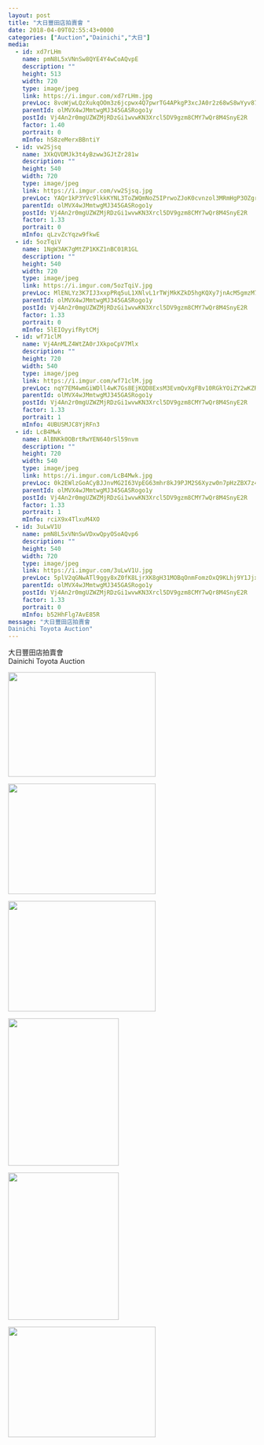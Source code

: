 ```yaml
---
layout: post
title: "大日豐田店拍賣會 " 
date: 2018-04-09T02:55:43+0000 
categories: ["Auction","Dainichi","大日"] 
media:
  - id: xd7rLHm
    name: pmN8L5xVNnSw8QYE4Y4wCoAQvpE
    description: ""   
    height: 513
    width: 720
    type: image/jpeg
    link: https://i.imgur.com/xd7rLHm.jpg
    prevLoc: 8voWjwLQzXukqOOm3z6jcpwx4Q7pwrTG4APkgP3xcJA0r2z68wS8wYyv878xI8w9k6GpV1uZgG0KDzO4hz10x7JAwMCwqlyRx0ykHxXZ7zp5wrCPRQxWokOATKomwXBQzkuDXXw7ZO9PHMR2Bj4l4kiKMW9pQ6NjugvRqlmm0KFWnrpKN55PuJY79NJ7mqiqNPRyky1ocp7ZkB7EYRhgjpvJ4L4lT82ZXn5KJjF7o2lB9JvKTOB630L65jSlWoVYgyXp
    parentId: olMVX4wJMmtwgMJ345GASRogo1y
    postId: Vj4An2r0mgUZWZMjRDzGi1wvwKN3Xrcl5DV9gzm8CMY7wQr8M4SnyE2R
    factor: 1.40
    portrait: 0
    mInfo: hS8zeMerxBBntiY
  - id: vw2Sjsq
    name: 3XkQVDMJk3t4yBzww3GJtZr281w
    description: ""   
    height: 540
    width: 720
    type: image/jpeg
    link: https://i.imgur.com/vw2Sjsq.jpg
    prevLoc: YAQr1kP3YVc9lkkKYNL3ToZWQmNoZ5IPrwoZJoK0cvnzol3MRmHgP3OZgrgLTPGA5G1j0BIWMK87JpOgtBvz7rBlG5hKYBp2jkn4ULDzwoJnvmH90xn39AGDU2AOKvx84XUNp7qrl7OZf9mxRmARpBUY47l0LXMQc4pXY4VLv9s7RR1qvw4NH74PDrrwyohj9XnJWzWqfQLv3nnNOzfKP48v5pL9iAMgkwzAnAtWyxg79NPEcnr88nVLQpf4kR4og8Amu1O
    parentId: olMVX4wJMmtwgMJ345GASRogo1y
    postId: Vj4An2r0mgUZWZMjRDzGi1wvwKN3Xrcl5DV9gzm8CMY7wQr8M4SnyE2R
    factor: 1.33
    portrait: 0
    mInfo: qLzvZcYqzw9fkwE
  - id: 5ozTqiV
    name: 1NgW3AK7gMtZP1KKZ1nBC01R1GL
    description: ""   
    height: 540
    width: 720
    type: image/jpeg
    link: https://i.imgur.com/5ozTqiV.jpg
    prevLoc: MlENLYz3K7IJ3xxpPRq5uL1XNlvL1rTWjMkKZkD5hgKQXy7jnAcM5gmzM7MDcg2V42oNx8u7PEjyZK9Di5KVnEnERytzqPPEwLwpiM1jWz6yALc2ykK55KR1cjY9GQPrBmuREGDYMPrVUJVNNv6xV8SzrRklJlQNFKQPYKkgmlFEDDBQzmoLCBk6RAAW44imVZ4L90w2CYGmpDNw7ns92LnkPO7kFyqE1kqkZrSBm69KMXQgiyY3PpWwYXsPp0PJXw68TRB
    parentId: olMVX4wJMmtwgMJ345GASRogo1y
    postId: Vj4An2r0mgUZWZMjRDzGi1wvwKN3Xrcl5DV9gzm8CMY7wQr8M4SnyE2R
    factor: 1.33
    portrait: 0
    mInfo: 5lEIOyyifRytCMj
  - id: wf71clM
    name: Vj4AnMLZ4WtZA0rJXkpoCpV7Mlx
    description: ""   
    height: 720
    width: 540
    type: image/jpeg
    link: https://i.imgur.com/wf71clM.jpg
    prevLoc: nqY7EM4wmGiWDll4wK7Gs8EjKQD8ExsM3EvmQvXgFBv10RGkYOiZY2wKZRZguonpPQWA3yClWJjwO26vt49jBvDOvlF6Vrr0Rn43FGvnMJ0xzPcERpWZw7lAuKMP6zymK4s6Y1QB8mmyujMDEwWRKYcM3kRBQMlxhoxA7oBYKguLXXD43m18t91zlQQOKWSg8N5oKKYJsVmWL5yPQQt3Q4YO1lZgsXRRKx1K5vSLzAPMAjKMTZzL0Xn05mtMxLj939Xofqj
    parentId: olMVX4wJMmtwgMJ345GASRogo1y
    postId: Vj4An2r0mgUZWZMjRDzGi1wvwKN3Xrcl5DV9gzm8CMY7wQr8M4SnyE2R
    factor: 1.33
    portrait: 1
    mInfo: 4UBUSMJC8YjRFn3
  - id: LcB4Mwk
    name: AlBNKk0OBrtRwYEN640rSl59nvm
    description: ""   
    height: 720
    width: 540
    type: image/jpeg
    link: https://i.imgur.com/LcB4Mwk.jpg
    prevLoc: 0k2EWlzGoACyBJJnvMG2I63VpEG63mhr8kJ9PJM2S6Xyzw0n7pHzZBX7z4z5cmLEXgyRNKUqxL2y4EgXSALrmYJjvEUoAvOLx3oLUENvmQoRNlHr3yMlrOW6H49k8R9959H18xy0xYn1u8vLgMYXlWIGok3p9rVYFAZQoAODWpfKEE8Q9ND0iL143yyZ7WHELELM28rJc8ZX5GwqBoC8y6ND3mvnH72AmZLWmMiRPLvPZM9VUEwl927V9xtgJpgq0wj1U9N
    parentId: olMVX4wJMmtwgMJ345GASRogo1y
    postId: Vj4An2r0mgUZWZMjRDzGi1wvwKN3Xrcl5DV9gzm8CMY7wQr8M4SnyE2R
    factor: 1.33
    portrait: 1
    mInfo: rciX9x4TlxuM4XO
  - id: 3uLwV1U
    name: pmN8L5xVNnSwVDxwQpyOSoAQvp6
    description: ""   
    height: 540
    width: 720
    type: image/jpeg
    link: https://i.imgur.com/3uLwV1U.jpg
    prevLoc: 5plV2qGNwATl9ggy8xZ0fK8LjrXK8gH31MOBqOnmFomzOxQ9KLhj9Y1JjxjEiR74z7KGnZImLEJDQxj4SYX4B36LEXiVznpzXwk8hWKpjX25KQHqAxKnnKDQIyL6Mj86LWsQvv3oEMvDsBAmV4ggy0HJB3J5zwVQfkN2KkE1GVHMRR13qv9BtpVJ300R5gCZMNWzAg4Yc7oPngV30Zu9mBKkBJNlsmYAQJ21X3hPNvqz3GrWF2Nzx8gwl5UGw8v9DvG3hDG
    parentId: olMVX4wJMmtwgMJ345GASRogo1y
    postId: Vj4An2r0mgUZWZMjRDzGi1wvwKN3Xrcl5DV9gzm8CMY7wQr8M4SnyE2R
    factor: 1.33
    portrait: 0
    mInfo: b52HhFlg7AvE85R
message: "大日豐田店拍賣會  
Dainichi Toyota Auction"
---
```


大日豐田店拍賣會  
Dainichi Toyota Auction


[//]: #media:  
<a href="https://i.imgur.com/xd7rLHm.jpg"><img src="https://i.imgur.com/xd7rLHm.jpg" height="213" width="300" /></a> 
  

<a href="https://i.imgur.com/vw2Sjsq.jpg"><img src="https://i.imgur.com/vw2Sjsq.jpg" height="225" width="300" /></a> 
  

<a href="https://i.imgur.com/5ozTqiV.jpg"><img src="https://i.imgur.com/5ozTqiV.jpg" height="225" width="300" /></a> 
  

<a href="https://i.imgur.com/wf71clM.jpg"><img src="https://i.imgur.com/wf71clM.jpg" height="300" width="225" /></a> 
  

<a href="https://i.imgur.com/LcB4Mwk.jpg"><img src="https://i.imgur.com/LcB4Mwk.jpg" height="300" width="225" /></a> 
  

<a href="https://i.imgur.com/3uLwV1U.jpg"><img src="https://i.imgur.com/3uLwV1U.jpg" height="225" width="300" /></a> 
 

